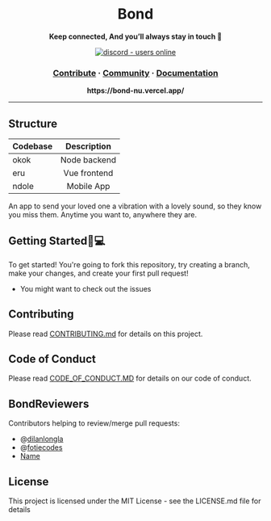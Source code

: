    <h1 align="center">Bond</h1>
<p align="center">
  <strong>Keep connected, And you’ll always stay in touch 🚀</strong>
</p>
<p align="center">
  <a href="https://discord.com/invite/DJHntQ8PQr">
    <img src="https://img.shields.io/badge/Discord-Online-green?style=for-the-badge&logo=appveyor" alt="discord - users online" />
  </a>
</p>

<h3 align="center">  
  <a href="#">Contribute</a>
  <span> · </span>
  <a href="https://discord.com/invite/DJHntQ8PQr">Community</a>
  <span> · </span>
  <a href="#">Documentation</a>
</h3>

<p align="center"><b>https://bond-nu.vercel.app/</b></p>

---

## Structure

| Codebase |      Description      |
| :------- | :-------------------: |
| okok     |   Node backend        |
| eru      |   Vue frontend      |
| ndole    |   Mobile App          |

An app to send your loved one a vibration with a lovely sound, so they know you miss them. Anytime you want to, anywhere they are.

## Getting Started🚀💻
To get started! You're going to fork this repository, try creating a branch, make your changes, and create your first pull request!

* You might want to check out the issues


## Contributing
Please read [CONTRIBUTING.md](https://github.com/FotieMConstant/bond/blob/main/CONTRIBUTING.md) for details on this project.

## Code of Conduct
Please read [CODE_OF_CONDUCT.MD](https://github.com/FotieMConstant/bond/blob/main/CODE_OF_CONDUCT.md) for details on our code of conduct.

## BondReviewers
Contributors helping to review/merge pull requests:

* @[dilanlongla](https://github.com/dilanlongla) 
* @[fotiecodes](https://github.com/FotieMConstant)
* [Name](Link)

## License
This project is licensed under the MIT License - see the LICENSE.md file for details  

<!-- ## Project setup
```
npm install
```

### Compiles and hot-reloads for development
```
npm run serve
```

### Compiles and minifies for production
```
npm run build
```

### Lints and fixes files
```
npm run lint
```
See [Configuration Reference](https://cli.vuejs.org/config/).
 -->
